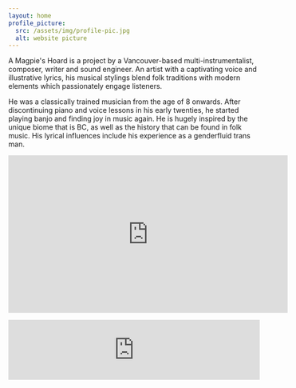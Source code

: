 ```yaml
---
layout: home
profile_picture:
  src: /assets/img/profile-pic.jpg
  alt: website picture
---
```


<p>
  A Magpie's Hoard is a project by a Vancouver-based multi-instrumentalist, composer, writer and sound engineer. An artist with a captivating voice and illustrative lyrics, his musical stylings blend folk traditions with modern elements which passionately engage listeners.
</p><p>
He was a classically trained musician from the age of 8 onwards. After discontinuing piano and voice lessons in his early twenties, he started playing banjo and finding joy in music again. He is hugely inspired by the unique biome that is BC, as well as the history that can be found in folk music. His lyrical influences include his experience as a genderfluid trans man.
</p>

<p>
<iframe width="560" height="315" src="https://www.youtube.com/embed/o1djyfyO2gI?si=w1mFlll1hK9DD0XX" title="YouTube video player" frameborder="0" allow="accelerometer; autoplay; clipboard-write; encrypted-media; gyroscope; picture-in-picture; web-share" referrerpolicy="strict-origin-when-cross-origin" allowfullscreen></iframe>
</p>

<p>
<iframe style="border: 0; width: 100%; height: 120px;" src="https://bandcamp.com/EmbeddedPlayer/track=2704742003/size=large/bgcol=333333/linkcol=e99708/tracklist=false/artwork=small/transparent=true/" seamless><a href="https://ruffledbirdling.bandcamp.com/track/mirrors-and-masks">Mirrors and Masks by Dominic Grimm</a></iframe>
</p>
